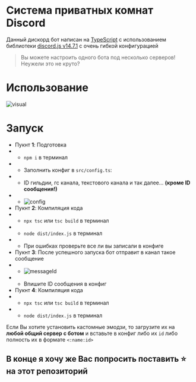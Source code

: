 
# Система приватных комнат Discord
Данный дискорд бот написан на [TypeScript](https://www.typescriptlang.org/) с использованием библиотеки [discord.js v14.7.1](https://discord.js.org/#/docs/discord.js/14.7.1/general/welcome) с очень гибкой конфигурацией
> Вы можете настроить одного бота под несколько серверов! Неужели это не круто?
# Использование
![visual](./assets/Readme/visual.gif)
# Запуск
- Пукнт **1**: Подготовка
- - `npm i` в терминал
- - Заполнить конфиг в `src/config.ts`:
- - ID гильдии, гс канала, текстового канала и так далее... **(кроме ID сообщения!)**
- - ![config](./assets/Readme/config.png)
- Пукнт **2**: Компиляция кода
- - `npx tsc` или `tsc build` в терминал
- - `node dist/index.js` в терминал
- - При ошибках проверьте все ли вы записали в конфиге
- Пукнт **3**: После успешного запуска бот отправит в канал такое сообщение
- - ![messageId](./assets/Readme/messageId.png)
- - Впишите ID сообщения в конфиг
- Пукнт **4**: Компиляция кода
- - `npx tsc` или `tsc build` в терминал
- - `node dist/index.js` в терминал

Если Вы хотите установить кастомные эмодзи, то загрузите их на **любой общий сервер с ботом** и вставьте в конфиг либо их `id` либо полность их в формате `<:name:id>`
## В конце я хочу же Вас попросить поставить ⭐ на этот репозиторий
